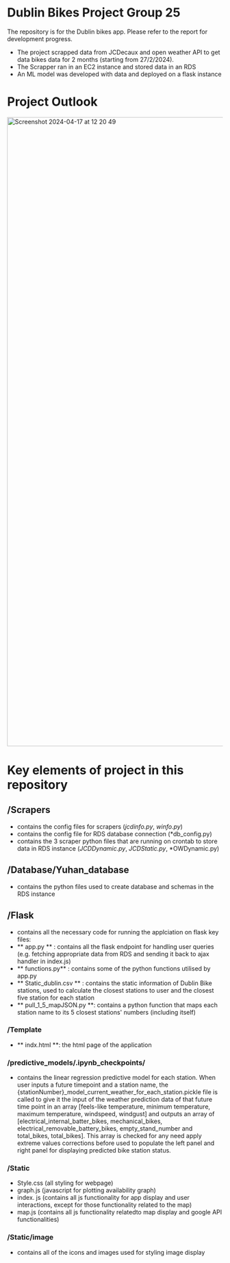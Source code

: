 # Dublin Bikes Project Group 25
The repository is for the Dublin bikes app. Please refer to the report for development progress. 

* The project scrapped data from JCDecaux and open weather API to get data bikes data for 2 months (starting from 27/2/2024).
* The Scrapper ran in an EC2 instance and stored data in an RDS
* An ML model was developed with data and deployed on a flask instance

# Project Outlook

<img width="1467" alt="Screenshot 2024-04-17 at 12 20 49" src="https://github.com/yuhan676/DublinBikes/assets/157690180/245e03e9-8fe6-4c37-abff-fb6365e6d6e3">

# Key elements of project in this repository
## /Scrapers
* contains the config files for scrapers (*jcdinfo.py*, *winfo.py*)
* contains the config file for RDS database connection (*db_config.py)
* contains the 3 scraper python files that are running on crontab to store data in RDS instance (*JCDDynamic.py*, *JCDStatic.py*, *OWDynamic.py)

## /Database/Yuhan_database
* contains the python files used to create database and schemas in the RDS instance

## /Flask
* contains all the necessary code for running the applciation on flask
key files:
* ** app.py ** : contains all the flask endpoint for handling user queries (e.g. fetching appropriate data from RDS and sending it back to ajax handler in index.js)
* ** functions.py** : contains some of the python functions utilised by app.py
* ** Static_dublin.csv ** : contains the static information of Dublin Bike stations, used to calculate the closest stations to user and the closest five station for each station
* ** pull_1_5_mapJSON.py **: contains a python function that maps each station name to its 5 closest stations' numbers (including itself)

### /Template
* ** indx.html **: the html page of the application

### /predictive_models/.ipynb_checkpoints/
* contains the linear regression predictive model for each station. When user inputs a future timepoint and a station name, the {stationNumber}_model_current_weather_for_each_station.pickle file is called to give it the input of the weather prediction data of that future time point in an array [feels-like temperature, minimum temperature, maximum temperature, windspeed, windgust] and outputs an array of [electrical_internal_batter_bikes, mechanical_bikes, electrical_removable_battery_bikes, empty_stand_number and total_bikes, total_bikes]. This array is checked for any need apply extreme values corrections before used to populate the left panel and right panel for displaying predicted bike station status.
### /Static
* Style.css (all styling for webpage)
* graph.js (javascript for plotting availability graph)
* index. js (contains all js functionality for app display and user interactions, except for those functionality related to the map)
* map.js (contains all js functionality relatedto map display and google API functionalities)

### /Static/image
* contains all of the icons and images used for styling image display


